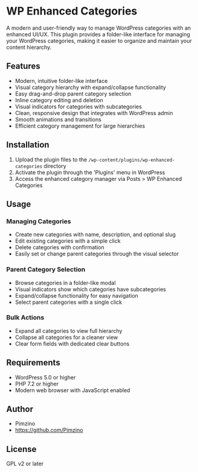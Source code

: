 # WP Enhanced Categories

A modern and user-friendly way to manage WordPress categories with an enhanced UI/UX. This plugin provides a folder-like interface for managing your WordPress categories, making it easier to organize and maintain your content hierarchy.

## Features

- Modern, intuitive folder-like interface
- Visual category hierarchy with expand/collapse functionality
- Easy drag-and-drop parent category selection
- Inline category editing and deletion
- Visual indicators for categories with subcategories
- Clean, responsive design that integrates with WordPress admin
- Smooth animations and transitions
- Efficient category management for large hierarchies

## Installation

1. Upload the plugin files to the `/wp-content/plugins/wp-enhanced-categories` directory
2. Activate the plugin through the 'Plugins' menu in WordPress
3. Access the enhanced category manager via Posts > WP Enhanced Categories

## Usage

### Managing Categories
- Create new categories with name, description, and optional slug
- Edit existing categories with a simple click
- Delete categories with confirmation
- Easily set or change parent categories through the visual selector

### Parent Category Selection
- Browse categories in a folder-like modal
- Visual indicators show which categories have subcategories
- Expand/collapse functionality for easy navigation
- Select parent categories with a single click

### Bulk Actions
- Expand all categories to view full hierarchy
- Collapse all categories for a cleaner view
- Clear form fields with dedicated clear buttons

## Requirements

- WordPress 5.0 or higher
- PHP 7.2 or higher
- Modern web browser with JavaScript enabled

## Author

- Pimzino
- https://github.com/Pimzino

## License

GPL v2 or later
